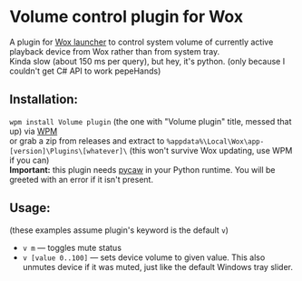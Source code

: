 # Volume control plugin for Wox
A plugin for [Wox launcher](http://wox.one/) to control system volume of
currently active playback device from Wox rather than from system tray.  
Kinda slow (about 150 ms per query), but hey, it's python.
(only because I couldn't get C# API to work pepeHands)  
## Installation:
`wpm install Volume plugin` (the one with "Volume plugin" title, messed that up)
via [WPM](http://www.wox.one/plugin/254)    
or grab a zip from releases and extract to
`%appdata%\Local\Wox\app-[version]\Plugins\[whatever]\`
(this won't survive Wox updating, use WPM if you can)  
**Important:** this plugin needs [pycaw](https://github.com/AndreMiras/pycaw)
in your Python runtime.
You will be greeted with an error if it isn't present.
## Usage:
(these examples assume plugin's keyword is the default `v`)
- `v m` — toggles mute status
- `v [value 0..100]` — sets device volume to given value. This also unmutes
device if it was muted, just like the default Windows tray slider.
